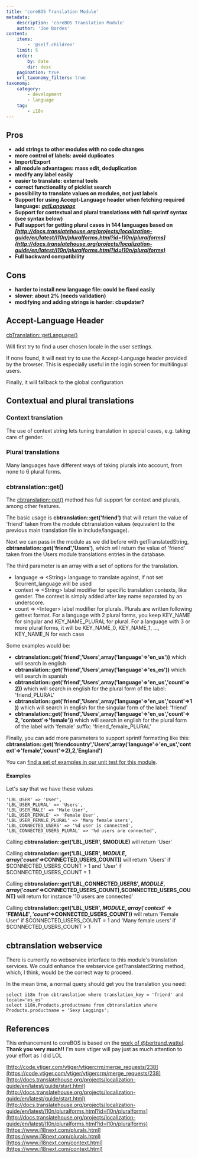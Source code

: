 ```yaml
---
title: 'coreBOS Translation Module'
metadata:
    description: 'coreBOS Translation Module'
    author: 'Joe Bordes'
content:
    items:
        - '@self.children'
    limit: 5
    order:
        by: date
        dir: desc
    pagination: true
    url_taxonomy_filters: true
taxonomy:
    category:
        - development
        - language
    tag:
        - i18n
---
```


Pros
----
- **add strings to other modules with no code changes**
- **more control of labels: avoid duplicates**
- **Import/Export**
- **all module advantages: mass edit, deduplication**
- **modify any label easily**
- **easier to translate: external tools**
- **correct functionality of picklist search**
- **possibility to translate values on modules, not just labels**
- **Support for using Accept-Language header when fetching required language:** ***[getLanguage](https://github.com/tsolucio/corebos/blob/master/modules/cbtranslation/cbtranslation.php#L178)***
- **Support for contextual and plural translations with full sprintf syntax (see syntax below)**
-  **Full support for getting plural cases in 144 languages based on** ***[http://docs.translatehouse.org/projects/localization-guide/en/latest/l10n/pluralforms.html?id=l10n/pluralforms](http://docs.translatehouse.org/projects/localization-guide/en/latest/l10n/pluralforms.html?id=l10n/pluralforms)***
- **Full backward compatibility**


Cons
----

- **harder to install new language file: could be fixed easily**
- **slower: about 2% (needs validation)**
- **modifying and adding strings is harder: cbupdater?**

Accept-Language Header
----------------------

[cbTranslation::getLanguage()](https://github.com/tsolucio/corebos/blob/master/modules/cbtranslation/cbtranslation.php#L178)

Will first try to find a user chosen locale in the user settings.

If none found, it will next try to use the Accept-Language header
provided by the browser. This is especially useful in the login screen
for multilingual users.

Finally, it will fallback to the global configuration

Contextual and plural translations
----------------------------------

### Context translation

The use of context string lets tuning translation in special cases, e.g.
taking care of gender.

### Plural translations

Many languages have different ways of taking plurals into account, from
none to 6 plural forms.

### cbtranslation::get()

The
[cbtranslation::get()](https://github.com/tsolucio/corebos/blob/master/modules/cbtranslation/cbtranslation.php#L225) method has full support for context and plurals, among other features.

The basic usage is **cbtranslation::get('friend')** that will return the
value of 'friend' taken from the module cbtranslation values (equivalent
to the previous main translation file in include/language).

Next we can pass in the module as we did before with
getTranslatedString, **cbtranslation::get('friend','Users')**, which will return the value of 'friend' taken from the Users module translations entries in the database.

The third parameter is an array with a set of options for the
translation.

-   language =&gt; &lt;String&gt; language to translate against, if not
    set $current\_language will be used
-   context =&gt; &lt;String&gt; label modifier for specific translation
    contexts, like gender. The context is simply added after key name
    separated by an underscore.
-   count =&gt; &lt;Integer&gt; label modifier for plurals. Plurals are
    written following gettext format. For a language with 2 plural
    forms, you keep KEY\_NAME for singular and KEY\_NAME\_PLURAL for
    plural. For a language with 3 or more plural forms, it will be
    KEY\_NAME\_0, KEY\_NAME\_1, ..., KEY\_NAME\_N for each case

Some examples would be:

-   **cbtranslation::get('friend','Users',array('language'⇒'en_us'))** which will   search in english
-   **cbtranslation::get('friend','Users',array('language'⇒'es_es'))** which will search in spanish
-   **cbtranslation::get('friend','Users',array('language'⇒'en_us','count'⇒2))** which will search in english for the plural form of the label: 'friend_PLURAL'
-   **cbtranslation::get('friend','Users',array('language'⇒'en_us','count'⇒1))** which will search in english for the singular form of the label: 'friend'
-   **cbtranslation::get('friend','Users',array('language'⇒'en_us','count'⇒2, 'context'⇒'female'))** which will search in english for the plural form of the label with 'female' suffix: 'friend_female_PLURAL'

Finally, you can add more parameters to support sprintf formatting like
this: **cbtranslation::get('friendcountry','Users',array('language'⇒'en_us','context'⇒'female','count'⇒2),2,'England')**

You can [find a set of examples in our unit test for this module](https://github.com/tsolucio/coreBOSTests/blob/master/modules/cbtranslation/cbtranslationTest.php).

#### Examples

Let's say that we have these values

    'LBL_USER' => 'User',
    'LBL_USER_PLURAL' => 'Users',
    'LBL_USER_MALE' => 'Male User',
    'LBL_USER_FEMALE' => 'Female User',
    'LBL_USER_FEMALE_PLURAL' => 'Many female users',
    'LBL_CONNECTED_USERS' => '%d user is connected',
    'LBL_CONNECTED_USERS_PLURAL' => '%d users are connected',

Calling **cbtranslation::get('LBL_USER', $MODULE)** will return 'User'

Calling **cbtranslation::get('LBL_USER', $MODULE, array('count'⇒$CONNECTED_USERS_COUNT))** will return 'Users' if $CONNECTED_USERS_COUNT > 1 and 'User' if $CONNECTED_USERS_COUNT = 1

Calling **cbtranslation::get('LBL_CONNECTED_USERS', $MODULE, array('count'⇒$CONNECTED_USERS_COUNT),$CONNECTED_USERS_COUNT)** will return for instance '10 users are connected'

Calling **cbtranslation::get('LBL_USER', $MODULE, array('context'⇒'FEMALE','count'⇒$CONNECTED_USERS_COUNT))** will return 'Female User' if $CONNECTED_USERS_COUNT = 1 and 'Many female users' if $CONNECTED_USERS_COUNT > 1

cbtranslation webservice
------------------------

There is currently no webservice interface to this module's translation
services. We could enhance the webservice getTranslatedString method,
which, I think, would be the correct way to proceed.

In the mean time, a normal query should get you the translation you
need:

    select i18n from cbtranslation where translation_key = 'friend' and locale='es_es'
    select i18n,Products.productname from cbtranslation where Products.productname = 'Sexy Leggings';

References
----------

This enhancement to coreBOS is based on the [work of @bertrand.wattel](http://code.vtiger.com/vtiger/vtigercrm/merge_requests/238).
**Thank you very much!!** I'm sure vtiger will pay just as much
attention to your effort as I did LOL

[http://code.vtiger.com/vtiger/vtigercrm/merge_requests/238](https://code.vtiger.com/vtiger/vtigercrm/merge_requests/238)<br>
[http://docs.translatehouse.org/projects/localization-guide/en/latest/guide/start.html](http://docs.translatehouse.org/projects/localization-guide/en/latest/guide/start.html)<br>
[http://docs.translatehouse.org/projects/localization-guide/en/latest/l10n/pluralforms.html?id=l10n/pluralforms](http://docs.translatehouse.org/projects/localization-guide/en/latest/l10n/pluralforms.html?id=l10n/pluralforms)<br>
[https://www.i18next.com/plurals.html](https://www.i18next.com/plurals.html)<br>
[https://www.i18next.com/context.html](https://www.i18next.com/context.html)<br>